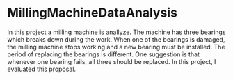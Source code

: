 # MillingMachineDataAnalysis
In this project a milling machine is anallyze. The machine has three bearings which breaks down during the work.
When one of the bearings is damaged, the milling machine stops working and a new bearing must be installed. 
The period of replacing the bearings is different. One suggestion is that whenever one bearing fails, all three should be replaced. 
In this project, I evaluated this proposal.
